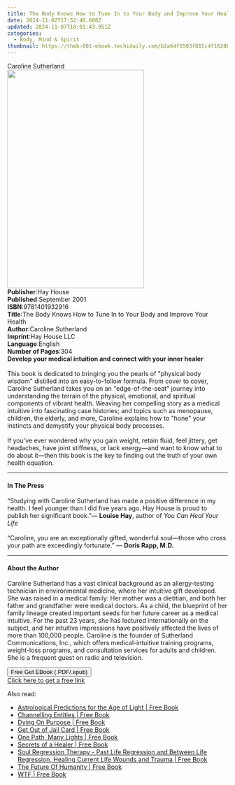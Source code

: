 ```yaml
---
title: The Body Knows How to Tune In to Your Body and Improve Your Health | Free Book
date: 2024-11-02T17:52:48.608Z
updated: 2024-11-07T18:01:43.951Z
categories:
  - Body, Mind & Spirit
thumbnail: https://thmb-001-ebook.techidaily.com/b2a64f5503f815c4f1628bd3a0a532f92259a79f5939a2aa23c9579a10275b2b.jpg
---
```

<main id="book-container">
  <div class="flex flex-col">
    <div class="book-brief flex-1 py-6 px-4 sm:p-6 md:py-10 md:px-8">
      <!-- brief-->
      <div class="book-brief-main">Caroline Sutherland</div>
    </div>
    <div
      class="book-meta-info flex-1 grid gap-4 col-start-1 col-end-3 row-start-1 sm:mb-6 sm:grid-cols-4 lg:gap-6 lg:col-start-2 lg:row-end-6 lg:row-span-6 lg:mb-0"
    >
      <div
        class="book-meta-info-left place-content-center mt-4 p-4 text-sm leading-6 col-start-2 col-span-2 dark:text-slate-400"
      >
        <img
          class="w-full h-500 object-cover rounded-lg sm:h-255 sm:col-span-2 lg:col-span-full"
          src="https://img-001-ebook.techidaily.com/ad5039b9f1dcc211dd509f1fe2ec4663963e24f0b1109dc4e21758e794f5d963.jpg"
          alt=""
          width="312"
          height="500"
        />
      </div>
      <div
        class="book-meta-info-right mt-2 col-start-1 row-start-2 col-span-3 self-center"
      >
        <!-- meta data  -->
        <div class="flex flex-col px-4 md:px-8">
          <div class="flex-1">
            <strong>Publisher</strong>:<span class="px-2">Hay House</span>
          </div>
          <div class="flex-1">
            <strong>Published</strong>:<span class="px-2">September 2001</span>
          </div>
          <div class="flex-1">
            <strong>ISBN</strong>:<span class="px-2">9781401932916</span>
          </div>
          <div class="flex-1">
            <strong>Title</strong>:<span class="px-2"
              >The Body Knows How to Tune In to Your Body and Improve Your
              Health</span
            >
          </div>
          <div class="flex-1">
            <strong>Author</strong>:<span class="px-2"
              >Caroline Sutherland</span
            >
          </div>
          <div class="flex-1">
            <strong>Imprint</strong>:<span class="px-2">Hay House LLC</span>
          </div>
          <div class="flex-1">
            <strong>Language</strong>:<span class="px-2">English</span>
          </div>
          <div class="flex-1">
            <strong>Number of Pages</strong>:<span class="px-2">304</span>
          </div>
        </div>
      </div>
    </div>
    <div class="book-description flex-1 py-6 px-4 sm:p-6 md:py-10 md:px-8">
      <div class="book-description-main">
        <div accordion-content="" id="description">
          <b
            >Develop your medical intuition and connect with your inner
            healer</b
          ><br /><br />This book is dedicated to bringing you the pearls of
          "physical body wisdom" distilled into an easy-to-follow formula. From
          cover to cover, Caroline Sutherland takes you on an "edge-of-the-seat"
          journey into understanding the terrain of the physical, emotional, and
          spiritual components of vibrant health. Weaving her compelling story
          as a medical intuitive into fascinating case histories; and topics
          such as menopause, children, the elderly, and more, Caroline explains
          how to "hone" your instincts and demystify your physical body
          processes. <br /><br />If you’ve ever wondered why you gain weight,
          retain fluid, feel jittery, get headaches, have joint stiffness, or
          lack energy—and want to know what to do about it—then this book is the
          key to finding out the truth of your own health equation.
        </div>
      </div>
    </div>
    <div class="book-excerpts flex-1 py-6 px-4 sm:p-6 md:py-10 md:px-8">
      <!-- excerpts-->
      <div class="book-excerpts-main">
        <hr />
        <h4 class="placeholder placeholder-heading">
          <span>In The Press</span>
        </h4>
        <p>
          “Studying with Caroline Sutherland has made a positive difference in
          my health. I feel younger than I did five years ago. Hay House is
          proud to publish her significant book.”— <b>Louise Hay</b>, author of
          <i>You Can Heal Your Life<br /><br /></i>“Caroline, you are an
          exceptionally gifted, wonderful soul—those who cross your path are
          exceedingly fortunate.” — <b>Doris Rapp, M.D.</b>
        </p>
      </div>
    </div>
    <div class="book-about-author flex-1 py-6 px-4 sm:p-6 md:py-10 md:px-8">
      <!-- about author-->
      <div class="book-main-author-main">
        <hr />
        <h4 class="placeholder placeholder-heading">
          <span>About the Author</span>
        </h4>
        <p>
          Caroline Sutherland has a vast clinical background as an
          allergy-testing technician in environmental medicine, where her
          intuitive gift developed. She was raised in a medical family: Her
          mother was a dietitian, and both her father and grandfather were
          medical doctors. As a child, the blueprint of her family lineage
          created important seeds for her future career as a medical intuitive.
          For the past 23 years, she has lectured internationally on the
          subject, and her intuitive impressions have positively affected the
          lives of more than 100,000 people. Caroline is the founder of
          Sutherland Communications, Inc., which offers medical-intuitive
          training programs, weight-loss programs, and consultation services for
          adults and children. She is a frequent guest on radio and television.
        </p>
      </div>
    </div>
    <div class="book-free-get flex-1 py-6 px-4 sm:p-6 md:py-10 md:px-8">
      <button
        id="btn-free-get"
        class="bg-blue-500 hover:bg-blue-700 text-white font-bold py-2 px-4 rounded"
      >
        Free Get EBook (.PDF/.epub)
      </button>
      <div id="countdown-display" class="px-2 text-lg mt-2"></div>
      <a
        id="free-link"
        class="hidden bg-blue-500 hover:bg-blue-700 text-white font-bold py-2 px-4 rounded"
        href="https://www.ebooks.com/en-us/book/96317756/the-body-knows-how-to-tune-in-to-your-body-and-improve-your-health/caroline-sutherland/"
        target="_blank"
        >Click here to get a free link</a
      >
    </div>
    <script>
      let countdownTime = 0;
      let countdownInterval = null;
      document
        .getElementById('btn-free-get')
        .addEventListener('click', startCountdown);
      function startCountdown() {
        countdownTime = new Date().getTime() + 60000 * 3;
        countdownInterval = setInterval(updateCountdown, 1000);
        document.getElementById('btn-free-get').disabled = true;
        document
          .getElementById('btn-free-get')
          .classList.add('bg-gray-500', 'cursor-not-allowed');
      }
      function updateCountdown() {
        let currentTime = new Date().getTime();
        let timeLeft = countdownTime - currentTime;
        let secondsLeft = Math.floor(timeLeft / 1000);
        document.getElementById('countdown-display').innerHTML =
          `Remaining time: ${secondsLeft} seconds.`;
        if (secondsLeft <= 0) {
          clearInterval(countdownInterval);
          document.getElementById('btn-free-get').classList.add('hidden');
          document.getElementById('free-link').classList.remove('hidden');
          document.getElementById('countdown-display').innerHTML = '';
        }
      }
    </script>
  </div>
</main>

<ins class="adsbygoogle"
      style="display:block"
      data-ad-client="ca-pub-7571918770474297"
      data-ad-slot="8358498916"
      data-ad-format="auto"
      data-full-width-responsive="true"></ins>
    

<span class="atpl-alsoreadstyle">Also read:</span>
<div><ul>
<li><a href="https://novels-ebooks.techidaily.com/209860142-9780998184210-astrological-predictions-for-the-age-of-light/"><u>Astrological Predictions for the Age of Light | Free Book</u></a></li>
<li><a href="https://novels-ebooks.techidaily.com/209860286-9780987314604-channelling-entities/"><u>Channelling Entities | Free Book</u></a></li>
<li><a href="https://novels-ebooks.techidaily.com/209860521-9781732285217-dying-on-purpose/"><u>Dying On Purpose | Free Book</u></a></li>
<li><a href="https://novels-ebooks.techidaily.com/209860687-9780980608922-get-out-of-jail-card/"><u>Get Out of Jail Card | Free Book</u></a></li>
<li><a href="https://novels-ebooks.techidaily.com/209860269-9780994319210-one-path-many-lights/"><u>One Path, Many Lights | Free Book</u></a></li>
<li><a href="https://novels-ebooks.techidaily.com/209860685-9781989013106-secrets-of-a-healer/"><u>Secrets of a Healer | Free Book</u></a></li>
<li><a href="https://novels-ebooks.techidaily.com/209860285-9780994606211-soul-regression-therapy-past-life-regression-and-between-life-regression-healing-current-life-wounds-and-trauma/"><u>Soul Regression Therapy - Past Life Regression and Between Life Regression, Healing Current Life Wounds and Trauma | Free Book</u></a></li>
<li><a href="https://novels-ebooks.techidaily.com/209860723-9781784569709-the-future-of-humanity/"><u>The Future Of Humanity | Free Book</u></a></li>
<li><a href="https://novels-ebooks.techidaily.com/209860052-9780648308713-wtf/"><u>WTF | Free Book</u></a></li>
</ul></div>

